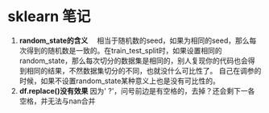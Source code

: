 # sklearn 笔记

1. **random_state的含义**
&emsp;相当于随机数的seed，如果为相同的seed，那么每次得到的随机数是一致的。在train_test_split时，如果设置相同的random_state，那么每次切分的数据集是相同的，别人复现你的代码也会得到相同的结果，不然数据集切分的不同，也就没什么可比性了。
自己在调参的时候，如果不设置random_state某种意义上也是没有可比性的。
2. **df.replace()没有效果**
因为' ?'，问号前边是有空格的，去掉？还会剩下一各空格，并无法与nan合并
